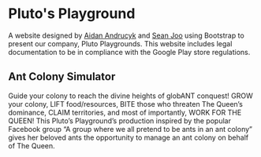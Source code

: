 # Pluto's Playground
<p>A website designed by <a href="https://aidanandrucyk.github.io/" target="_blank">Aidan Andrucyk<a> and <a href="https://seanjoo4.github.io/" target="_blank">Sean Joo<a> using Bootstrap to present our company, Pluto Playgrounds. This website includes legal documentation to be in compliance with the Google Play store regulations. </p>

## Ant Colony Simulator
<p>Guide your colony to reach the divine heights of globANT conquest! GROW your colony, LIFT food/resources, BITE those who threaten The Queen’s dominance, CLAIM territories, and most of importantly, WORK FOR THE QUEEN! This Pluto’s Playground’s production inspired by the popular Facebook group “A group where we all pretend to be ants in an ant colony” gives her beloved ants the opportunity to manage an ant colony on behalf of The Queen. </p>
